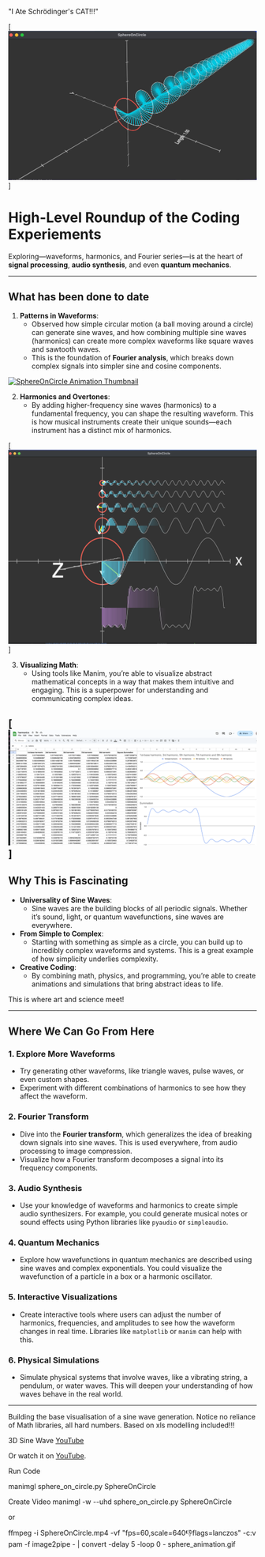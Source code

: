 "I Ate Schrödinger's CAT!!!"

[![3D Sine Wave](image_2025-01-03_154007624.png)]

# High-Level Roundup of the Coding Experiements

Exploring—waveforms, harmonics, and Fourier series—is at the heart of **signal processing**, **audio synthesis**, and even **quantum mechanics**.

---

## What has been done to date
1. **Patterns in Waveforms**:
   - Observed how simple circular motion (a ball moving around a circle) can generate sine waves, and how combining multiple sine waves (harmonics) can create more complex waveforms like square waves and sawtooth waves.
   - This is the foundation of **Fourier analysis**, which breaks down complex signals into simpler sine and cosine components.


[![SphereOnCircle Animation Thumbnail](sphere_animation.gif)](https://github.com/youroldmangaming/3D-SineWave-Animation/blob/main/SphereOnCircle.mp4)



2. **Harmonics and Overtones**:
   - By adding higher-frequency sine waves (harmonics) to a fundamental frequency, you can shape the resulting waveform. This is how musical instruments create their unique sounds—each instrument has a distinct mix of harmonics.

[![Square Wave Production](Square.png)]


3. **Visualizing Math**:
   - Using tools like Manim, you’re able to visualize abstract mathematical concepts in a way that makes them intuitive and engaging. This is a superpower for understanding and communicating complex ideas.

[![Square Wave Proof](square_proof.png)]
---

## Why This is Fascinating

- **Universality of Sine Waves**:
  - Sine waves are the building blocks of all periodic signals. Whether it’s sound, light, or quantum wavefunctions, sine waves are everywhere.
- **From Simple to Complex**:
  - Starting with something as simple as a circle, you can build up to incredibly complex waveforms and systems. This is a great example of how simplicity underlies complexity.
- **Creative Coding**:
  - By combining math, physics, and programming, you’re able to create animations and simulations that bring abstract ideas to life. 

This is where art and science meet!

---

## Where We Can Go From Here


### 1. Explore More Waveforms
   - Try generating other waveforms, like triangle waves, pulse waves, or even custom shapes.
   - Experiment with different combinations of harmonics to see how they affect the waveform.

### 2. Fourier Transform
   - Dive into the **Fourier transform**, which generalizes the idea of breaking down signals into sine waves. This is used everywhere, from audio processing to image compression.
   - Visualize how a Fourier transform decomposes a signal into its frequency components.

### 3. Audio Synthesis
   - Use your knowledge of waveforms and harmonics to create simple audio synthesizers. For example, you could generate musical notes or sound effects using Python libraries like `pyaudio` or `simpleaudio`.

### 4. Quantum Mechanics
   - Explore how wavefunctions in quantum mechanics are described using sine waves and complex exponentials. You could visualize the wavefunction of a particle in a box or a harmonic oscillator.

### 5. Interactive Visualizations
   - Create interactive tools where users can adjust the number of harmonics, frequencies, and amplitudes to see how the waveform changes in real time. Libraries like `matplotlib` or `manim` can help with this.

### 6. Physical Simulations
   - Simulate physical systems that involve waves, like a vibrating string, a pendulum, or water waves. This will deepen your understanding of how waves behave in the real world.

---

Building the base visualisation of a sine wave generation. Notice no reliance of Math libraries, all hard numbers. Based on xls modelling included!!!



3D Sine Wave [YouTube](https://youtu.be/YlmWVUL-KwY)


Or watch it on [YouTube](https://youtu.be/wXhSkg9iTU8).

Run Code

manimgl sphere_on_circle.py SphereOnCircle 


Create Video
manimgl -w --uhd sphere_on_circle.py SphereOnCircle

or

ffmpeg -i SphereOnCircle.mp4 -vf "fps=60,scale=640:-1:flags=lanczos" -c:v pam -f image2pipe - | convert -delay 5 -loop 0 - sphere_animation.gif




